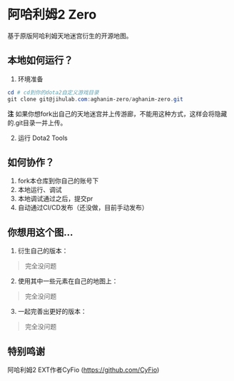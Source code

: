 # 阿哈利姆2 Zero
基于原版阿哈利姆天地迷宫衍生的开源地图。

## 本地如何运行？
1. 环境准备
```powershell
cd # cd到你的dota2自定义游戏目录
git clone git@jihulab.com:aghanim-zero/aghanim-zero.git
```
**注** 如果你想fork出自己的天地迷宫并上传游廊，不能用这种方式，这样会将隐藏的.git目录一并上传。

2. 运行 Dota2 Tools

## 如何协作？
1. fork本仓库到你自己的账号下
1. 本地运行、调试
1. 本地调试通过之后，提交pr
1. 自动通过CI/CD发布（还没做，目前手动发布）

## 你想用这个图...
1. 衍生自己的版本：
> 完全没问题

2. 使用其中一些元素在自己的地图上：
> 完全没问题

3. 一起完善出更好的版本：
> 完全没问题

## 特别鸣谢
阿哈利姆2 EXT作者CyFio (https://github.com/CyFio)
